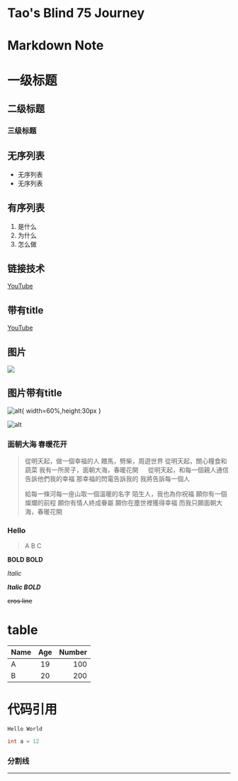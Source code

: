 # Tao's Blind 75 Journey

# Markdown Note

# 一级标题
## 二级标题
### 三级标题

## 无序列表
* 无序列表
* 无序列表

## 有序列表
1. 是什么
2. 为什么
3. 怎么做

## 链接技术
[YouTube](https://www.youtube.com/watch?v=EigxHkpqJdA)

## 带有title
[YouTube](https://www.youtube.com/watch?v=EigxHkpqJdA "此处有惊喜")


## 图片
![](https://cdn.shopify.com/s/files/1/1953/9035/products/R75-RTE_2048x2048_435aeb9b-cfc3-4cc0-a0c9-f53f19b4ed31_2048x2048.png?v=1560531290)

## 图片带有title

![alt](https://cdn.shopify.com/s/files/1/1953/9035/products/R75-RTE_2048x2048_435aeb9b-cfc3-4cc0-a0c9-f53f19b4ed31_2048x2048.png?v=1560531290 "title"){ width=60%,height:30px }

![alt][img01]

[img01]: https://cdn.shopify.com/s/files/1/1953/9035/products/R75-RTE_2048x2048_435aeb9b-cfc3-4cc0-a0c9-f53f19b4ed31_2048x2048.png?v=1560531290 "can you markdown"

### 面朝大海 春暖花开

> 從明天起，做一個幸福的人
> 餵馬，劈柴，周遊世界
> 從明天起，關心糧食和蔬菜
> 我有一所房子，面朝大海，春暖花開
> 　
> 從明天起，和每一個親人通信
> 告訴他們我的幸福
> 那幸福的閃電告訴我的
> 我將告訴每一個人
> 
> 給每一條河每一座山取一個溫暖的名字
> 陌生人，我也為你祝福
> 願你有一個燦爛的前程
> 願你有情人終成眷屬
> 願你在塵世裡獲得幸福
> 而我只願面朝大海，春暖花開

### Hello

> A
> B
> C

**BOLD**
__BOLD__

*Italic*

***Italic BOLD***

~~cros line~~

# table

|Name   |Age    |Number |
|-------|:-----:|------:|
|A      |19     |100    |
|B      |20     |200    |

# 代码引用

`Hello World`

```Java
int a = 12

```

### 分割线

***
